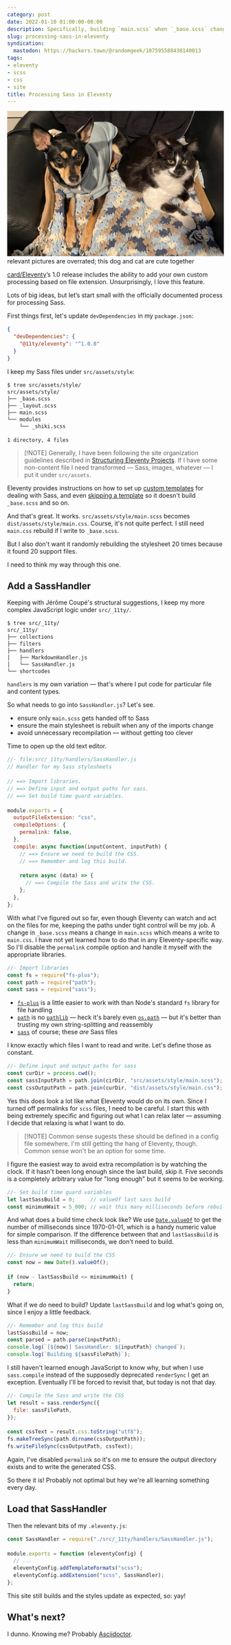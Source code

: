 ```yaml
---
category: post
date: 2022-01-10 01:00:00-08:00
description: Specifically, building `main.scss` when `_base.scss` changes
slug: processing-sass-in-eleventy
syndication:
  mastodon: https://hackers.town/@randomgeek/107595588438140013
tags:
- eleventy
- scss
- css
- site
title: Processing Sass in Eleventy
---
```


![attachments/img/2022/cover-2022-01-10.jpg](../../../attachments/img/2022/cover-2022-01-10.jpg)
relevant pictures are overrated; this dog and cat are cute together

[card/Eleventy](../../../card/Eleventy.md)’s 1.0 release includes the ability to add your own custom processing based on file extension. Unsurprisingly, I love this feature.

Lots of big ideas, but let’s start small with the officially documented process for processing Sass.

First things first, let's update `devDependencies` in my `package.json`:

````json
{
  "devDependencies": {
    "@11ty/eleventy": "^1.0.0"
  }
}
````

I keep my Sass files under `src/assets/style`:

````console
$ tree src/assets/style/
src/assets/style/
├── _base.scss
├── _layout.scss
├── main.scss
└── modules
    └── _shiki.scss

1 directory, 4 files
````

 > 
 > \[!NOTE\]
 > Generally, I have been following the site organization guidelines described in [Structuring Eleventy Projects](https://www.webstoemp.com/blog/eleventy-projects-structure/). If I have some non-content file I need transformed — Sass, images, whatever — I put it under `src/assets`.

Eleventy provides instructions on how to set up [custom templates](https://www.11ty.dev/docs/languages/custom/) for dealing with Sass, and even [skipping a template](https://www.11ty.dev/docs/languages/custom/#skipping-a-template-from-inside-of-the-compile-function) so it doesn't build `_base.scss` and so on.

And that's great. It works. `src/assets/style/main.scss` becomes `dist/assets/style/main.css`. Course, it's not quite perfect. I still need `main.css` rebuild if I write to `_base.scss`.

But I also don't want it randomly rebuilding the stylesheet 20 times because it found 20 support files.

I need to think my way through this one.

## Add a SassHandler

Keeping with Jérôme Coupé's structural suggestions, I keep my more complex JavaScript logic under `src/_11ty/`.

````console
$ tree src/_11ty/
src/_11ty/
├── collections
├── filters
├── handlers
│   ├── MarkdownHandler.js
│   └── SassHandler.js
└── shortcodes
````

`handlers` is my own variation — that's where I put code for particular file and content types.

So what needs to go into `SassHandler.js`? Let's see.

* ensure only `main.scss` gets handed off to Sass
* ensure the main stylesheet is rebuilt when any of the imports change
* avoid unnecessary recompilation — without getting too clever

Time to open up the old text editor.

````javascript
//- file:src/_11ty/handlers/SassHandler.js
// Handler for my Sass stylesheets

// ==> Import libraries.
// ==> Define input and output paths for sass.
// ==> Set build time guard variables.

module.exports = {
  outputFileExtension: "css",
  compileOptions: {
    permalink: false,
  },
  compile: async function(inputContent, inputPath) {
    // ==> Ensure we need to build the CSS.
    // ==> Remember and log this build.

    return async (data) => {
      // ==> Compile the Sass and write the CSS.
    };
  },
};
````

With what I've figured out so far, even though Eleventy can watch and act on the files for me, keeping the paths under tight control will be my job. A
change in `_base.scss` means a change in `main.scss` which means a write to `main.css`. I have not yet learned how to do that in any Eleventy-specific way. So I'll disable the `permalink` compile option and handle it myself with the appropriate libraries.

````javascript
//- Import libraries
const fs = require("fs-plus");
const path = require("path");
const sass = require("sass");
````

* [`fs-plus`](http://atom.github.io/fs-plus/) is a little easier to work with than Node's standard `fs`   library for file handling
* [`path`](https://nodejs.org/dist/latest-v16.x/docs/api/path.html) is no [`pathlib`](https://docs.python.org/3/library/pathlib.html) — heck it's barely even [`os.path`](https://docs.python.org/3/library/os.path.html) — but it's better than trusting my own string-splitting and reassembly
* [`sass`](https://sass-lang.com) of course; these *are* Sass files

I know exactly which files I want to read and write. Let's define those as constant.

````javascript
//- Define input and output paths for sass
const curDir = process.cwd();
const sassInputPath = path.join(cirDir, "src/assets/style/main.scss");
const cssOutputPath = path.join(curDir, "dist/assets/style/main.css");
````

Yes this does look a lot like what Eleventy would do on its own. Since I turned off permalinks for `scss` files, I need to be careful. I start this with being extremely specific and figuring out what I can relax later — assuming I decide that relaxing is what I want to do.

 > 
 > \[!NOTE\]
 > Common sense sugests these should be defined in a config file somewhere. I'm still getting the hang of Eleventy, though. Common sense won't be an option for some time.

I figure the easiest way to avoid extra recompilation is by watching the clock. If it hasn't been long enough since the last build, skip it. Five seconds is a completely arbitrary value for "long enough" but it seems to be working.

````javascript
//- Set build time guard variables
let lastSassBuild = 0;     // valueOf last sass build
const minimumWait = 5_000; // wait this many milliseconds before rebuilding
````

And what does a build time check look like? We use [`Date.valueOf`](https://developer.mozilla.org/en-US/docs/web/javascript/reference/global_objects/date/valueof) to get the number of milliseconds since 1970-01-01, which is a handy numeric value for simple comparison. If the difference between that and `lastSassBuild` is less than `minimumWait` milliseconds, we don't need to build.

````javascript
//- Ensure we need to build the CSS
const now = new Date().valueOf();

if (now - lastSassBuild <= minimumWait) {
  return;
}
````

What if we *do* need to build? Update `lastSassBuild` and log what's going on, since I enjoy a little feedback.

````javascript
//- Remember and log this build
lastSassBuild = now;
const parsed = path.parse(inputPath);
console.log(`[${now}] SassHandler: ${inputPath} changed`);
console.log(`Building ${sassFilePath}`);
````

I still haven't learned enough JavaScript to know why, but when I use `sass.compile` instead of the supposedly deprecated `renderSync` I get an exception. Eventually I'll be forced to revisit that, but today is not that day.

````javascript
//- Compile the Sass and write the CSS
let result = sass.renderSync({
  file: sassFilePath,
});

const cssText = result.css.toString("utf8");
fs.makeTreeSync(path.dirname(cssOutputPath));
fs.writeFileSync(cssOutputPath, cssText);
````

Again, I've disabled `permalink` so it's on me to ensure the output directory exists and to write the generated CSS.

So there it is! Probably not optimal but hey we're all learning something every day.

## Load that SassHandler

Then the relevant bits of my `.eleventy.js`:

````javascript
const SassHandler = require("./src/_11ty/handlers/SassHandler.js");

module.exports = function (eleventyConfig) {
  // ...
  eleventyConfig.addTemplateFormats("scss");
  eleventyConfig.addExtension("scss", SassHandler);
};
````

This site still builds and the styles update as expected, so: yay!

## What's next?

I dunno. Knowing me? Probably [Asciidoctor](https://asciidoctor.org).
